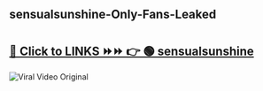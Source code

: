 
 ## sensualsunshine-Only-Fans-Leaked

# <h2><a href="https://clipsfans.com/sensualsunshine&ref=git">🔗 Click to LINKS ⏩⏩ 👉 🟢 sensualsunshine </a></h2>

<a href="https://clipsfans.com/sensualsunshine&ref=git" rel="nofollow" data-target="animated-image.originalLink"><img src="https://i.ibb.co.com/xMMVF88/686577567.gif" alt="Viral Video Original" style="max-width: 100%; display: inline-block;" data-target="animated-image.originalImage"></a>
